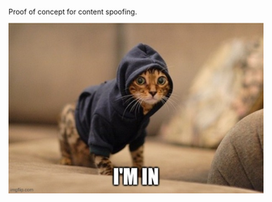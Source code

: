 Proof of concept for content spoofing.

![cat in a hoodie says i'm in](https://raw.githubusercontent.com/adborden/poc/master/44uwon.jpg)


<script>
function ci() {
  alert('... with code injection?');
}

setTimeout(ci, 3000);
</script>
